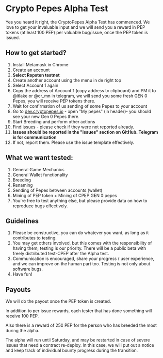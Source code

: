 # Crypto Pepes Alpha Test

Yes you heard it right, the CryptoPepes Alpha Test has commenced.
We love to get your invaluable input and we will send you a 
reward in PEP tokens (at least 100 PEP) per valuable bug/issue, once the PEP token is issued. 

## How to get started?

1. Install Metamask in Chrome
1. Create an account
1. **Select Ropsten testnet**
1. Create another account using the menu in de right top 
1. Select Account 1 again
1. Copy the address of Account 1 (copy address to clipboard) and PM it to @itlake or @cr_mn in telegram,
   we will send you some fresh GEN 0 Pepes, you will receive PEP tokens there.
1. Wait for confirmation of us sending of some Pepes to your account
1. Go to [dev.cryptopepes.io](https://dev.cryptopepes.io) - open "My pepes" (in header)- you 
   should see your new Gen 0 Pepes there.
1. Start Breeding and perform other actions
1. Find issues - please check if they were not reported already.
1. **Issues should be reported in the "Issues" section on GitHub. Telegram is for communication**
1. If not, report them. Please use the issue template effectively.


## What we want tested:

1. General Game Mechanics
1. General Wallet functionality
1. Breeding
1. Renaming
1. Sending of Pepes between accounts (wallet)
1. Mining of PEP token + Mining of CPEP GEN 0 pepes
1. You're free to test anything else, but please provide data on how to reproduce bugs effectively.


## Guidelines

1. Please be constructive, you can do whatever you want, as long as it contributes to testing.
1. You may get others involved, but this comes with the responsibility of having them; testing is our priority.
   There will be a public beta with freely distributed test-CPEP after the Alpha test.
1. Communication is encouraged, share your progress / user experience,
   and we can improve on the human part too. Testing is not only about software bugs.
1. Have fun!


## Payouts

We will do the payout once the PEP token is created.

In addition to per issue rewards, each tester that has done something will receive 100 PEP. 

Also there is a reward of 250 PEP for the person who has breeded the most during the alpha.

The alpha will run until Saturday, and may be restarted in case of severe issues that need a contract re-deploy.
In this case, we will put out a notice and keep track of individual bounty progress during the transition.

